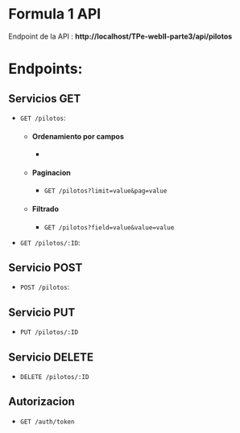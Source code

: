 # Formula 1 API

Endpoint de la API : **http://localhost/TPe-webII-parte3/api/pilotos**

# Endpoints:




## Servicios GET

- `GET /pilotos`: 

    - #### Ordenamiento por campos
        
        -  




    - #### Paginacion

        - `GET /pilotos?limit=value&pag=value`  

        

        

    - #### Filtrado
        - `GET /pilotos?field=value&value=value`

        


- `GET /pilotos/:ID`: 




## Servicio POST
- `POST /pilotos`: 






## Servicio PUT
- `PUT /pilotos/:ID`  
   






## Servicio DELETE
- `DELETE /pilotos/:ID`
    







## Autorizacion 
- `GET /auth/token`


